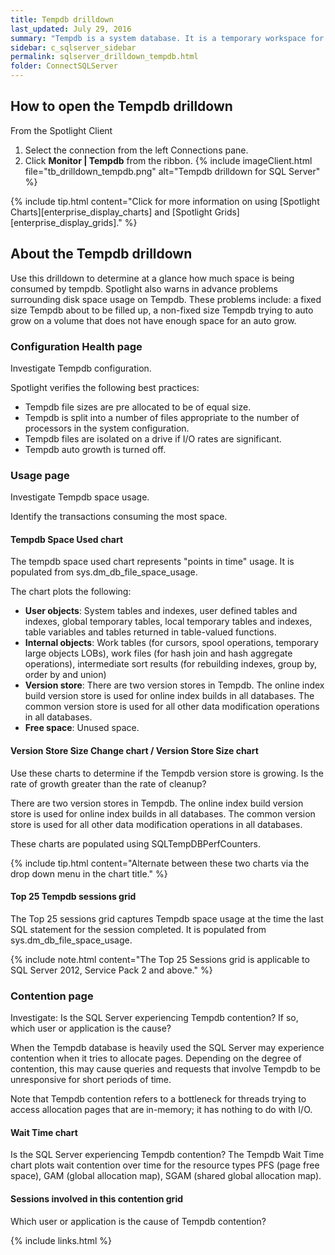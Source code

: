 ```yaml
---
title: Tempdb drilldown
last_updated: July 29, 2016
summary: "Tempdb is a system database. It is a temporary workspace for storing temporary tables that hold intermediate results during sorting or query processing. Tempdb is re-created newly from stored configuration each time the SQL Server service starts."
sidebar: c_sqlserver_sidebar
permalink: sqlserver_drilldown_tempdb.html
folder: ConnectSQLServer
---
```





## How to open the Tempdb drilldown

From the Spotlight Client

1. Select the connection from the left Connections pane.
2. Click **Monitor \| Tempdb** from the ribbon.
   {% include imageClient.html file="tb_drilldown_tempdb.png" alt="Tempdb drilldown for SQL Server" %}

{% include tip.html content="Click for more information on using [Spotlight Charts][enterprise_display_charts] and [Spotlight Grids][enterprise_display_grids]." %}


## About the Tempdb drilldown


Use this drilldown to determine at a glance how much space is being consumed by tempdb. Spotlight also warns in advance problems surrounding disk space usage on Tempdb. These problems include: a fixed size Tempdb about to be filled up, a non-fixed size Tempdb trying to auto grow on a volume that does not have enough space for an auto grow.


### Configuration Health page
Investigate Tempdb configuration.

Spotlight verifies the following best practices:

* Tempdb file sizes are pre allocated to be of equal size.
* Tempdb is split into a number of files appropriate to the number of processors in the system configuration.
* Tempdb files are isolated on a drive if I/O rates are significant.
* Tempdb auto growth is turned off.


### Usage page
Investigate Tempdb space usage.

Identify the transactions consuming the most space.

#### Tempdb Space Used chart

The tempdb space used chart represents "points in time" usage. It is populated from sys.dm_db_file_space_usage.

The chart plots the following:

* **User objects**: System tables and indexes, user defined tables and indexes, global temporary tables, local temporary tables and indexes, table variables and tables returned in table-valued functions.
* **Internal objects**: Work tables (for cursors, spool operations, temporary large objects LOBs), work files (for hash join and hash aggregate operations), intermediate sort results (for rebuilding indexes, group by, order by and union)
* **Version store**: There are two version stores in Tempdb. The online index build version store is used for online index builds in all databases. The common version store is used for all other data modification operations in all databases.
* **Free space**: Unused space.

#### Version Store Size Change chart / Version Store Size chart
Use these charts to determine if the Tempdb version store is growing. Is the rate of growth greater than the rate of cleanup?

There are two version stores in Tempdb. The online index build version store is used for online index builds in all databases. The common version store is used for all other data modification operations in all databases.

These charts are populated using SQLTempDBPerfCounters.

{% include tip.html content="Alternate between these two charts via the drop down menu in the chart title." %}


#### Top 25 Tempdb sessions grid
The Top 25 sessions grid captures Tempdb space usage at the time the last SQL statement for the session completed. It is populated from sys.dm_db_file_space_usage.

{% include note.html content="The Top 25 Sessions grid is applicable to SQL Server 2012, Service Pack 2 and above." %}


### Contention page
Investigate: Is the SQL Server experiencing Tempdb contention? If so, which user or application is the cause?

When the Tempdb database is heavily used the SQL Server may experience contention when it tries to allocate pages. Depending on the degree of contention, this may cause queries and requests that involve Tempdb to be unresponsive for short periods of time.

Note that Tempdb contention refers to a bottleneck for threads trying to access allocation pages that are in-memory; it has nothing to do with I/O.


#### Wait Time chart
Is the SQL Server experiencing Tempdb contention? The Tempdb Wait Time chart plots wait contention over time for the resource types PFS (page free space), GAM (global allocation map), SGAM (shared global allocation map).


#### Sessions involved in this contention grid
Which user or application is the cause of Tempdb contention?

{% include links.html %}
